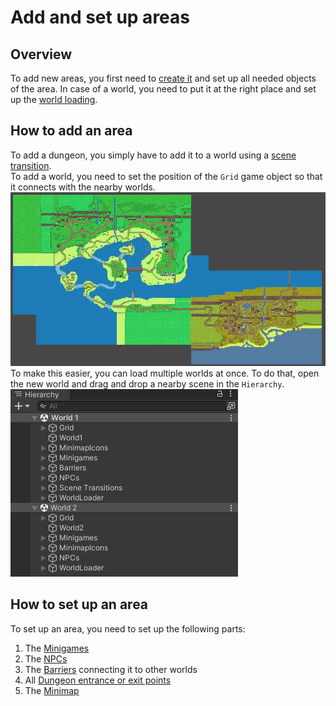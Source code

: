 # Add and set up areas

## Overview

To add new areas, you first need to [create it](create-new-world.md) and set up all needed objects of the area. In case of a world, you need to put it at the right place and set up the [world loading](world-loaders.md).

## How to add an area

To add a dungeon, you simply have to add it to a world using a [scene transition](scene-transitions.md).  
To add a world, you need to set the position of the `Grid` game object so that it connects with the nearby worlds.  
![Scene view](assets/add-area-scene-view.webp)  
To make this easier, you can load multiple worlds at once. To do that, open the new world and drag and drop a nearby scene in the `Hierarchy`.  
![Hierarchy view](assets/add-area-hierarchy-view.webp)

## How to set up an area

To set up an area, you need to set up the following parts:  

1. The [Minigames](set-up-minigames.md)
2. The [NPCs](set-up-npcs.md)
3. The [Barriers](set-up-barriers.md) connecting it to other worlds
4. All [Dungeon entrance or exit points](scene-transitions.md)
5. The [Minimap](set-up-minimap.md)
